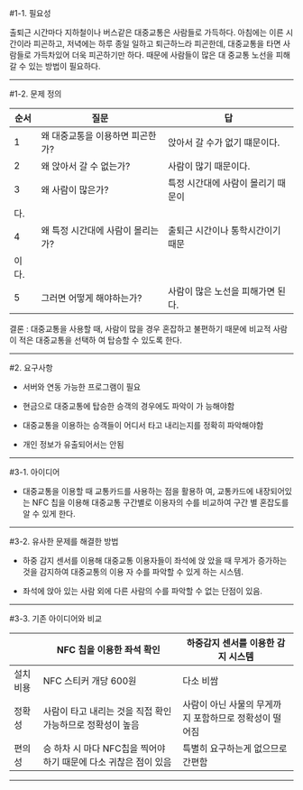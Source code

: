 #1-1. 필요성

출퇴근 시간마다 지하철이나 버스같은 대중교통은 사람들로
가득하다. 아침에는 이른 시간이라 피곤하고, 저녁에는 하루
종일 일하고 퇴근하느라 피곤한데, 대중교통을 타면 사람들로
가득차있어 더욱 피곤하기만 하다. 때문에 사람들이 많은 대
중교통 노선을 피해 갈 수 있는 방법이 필요하다.

___

#1-2. 문제 정의

|순서	|질문		|답		|
|-------|---------------|---------------|
|1	|왜 대중교통을 이용하면 피곤한가?|앉아서 갈 수가 없기 떄문이다.|
|2	|왜 앉아서 갈 수 없는가?|사람이 많기 때문이다.|
|3	|왜 사람이 많은가?|특정 시간대에 사람이 몰리기 때문이
다.|
|4	|왜 특정 시간대에 사람이 몰리는가?|출퇴근 시간이나 통학시간이기 때문
이다.|
|5	|그러면 어떻게 해야하는가?|사람이 많은 노선을 피해가면 된다.|

결론 : 대중교통을 사용할 때, 사람이 많을 경우 혼잡하고
불편하기 때문에 비교적 사람이 적은 대중교통을 선택하
여 탑승할 수 있도록 한다.

___

#2. 요구사항

- 서버와 연동 가능한 프로그램이 필요

- 현금으로 대중교통에 탑승한 승객의 경우에도 파악이 가
능해야함

- 대중교통을 이용하는 승객들이 어디서 타고 내리는지를
정확히 파악해야함

- 개인 정보가 유출되어서는 안됨

___

#3-1. 아이디어

- 대중교통을 이용할 때 교통카드를 사용하는 점을 활용하
여, 교통카드에 내장되어있는 NFC 칩을 이용해 대중교통
구간별로 이용자의 수를 비교하여 구간 별 혼잡도를 알
수 있게 한다.

___

#3-2. 유사한 문제를 해결한 방법

- 하중 감지 센서를 이용해 대중교통 이용자들이 좌석에 앉
았을 때 무게가 증가하는 것을 감지하여 대중교통의 이용
자 수를 파악할 수 있게 하는 시스템.

- 좌석에 앉아 있는 사람 외에 다른 사람의 수를 파악할 수
없는 단점이 있음.

___

#3-3. 기존 아이디어와 비교

|	|NFC 칩을 이용한 좌석 확인|하중감지 센서를 이용한 감지 시스템|
|-------|-----------------------|-------------------------------|
|설치비용|NFC 스티커 개당 600원	|다소 비쌈|
|정확성	|사람이 타고 내리는 것을 직접 확인 가능하므로 정확성이 높음|사람이 아닌 사물의 무게까지 포함하므로 정확성이 떨어짐|
|편의성|승 하차 시 마다 NFC칩을 찍어야 하기 때문에 다소 귀찮은 점이 있음|특별히 요구하는게 없으므로 간편함|

___
